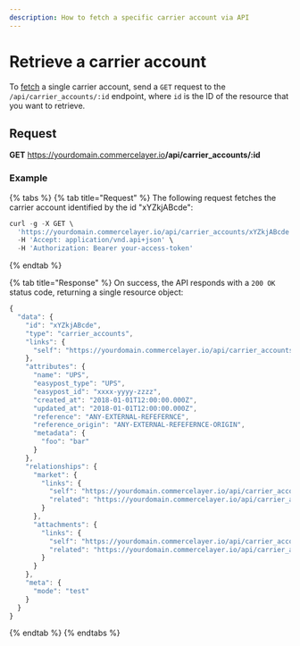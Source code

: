 ```yaml
---
description: How to fetch a specific carrier account via API
---
```


# Retrieve a carrier account

To <a href="https://docs.commercelayer.io/developers/fetching-resources" target="_blank">fetch</a> a single carrier account, send a `GET` request to the `/api/carrier_accounts/:id` endpoint, where `id` is the ID of the resource that you want to retrieve.

## Request

**GET** https://yourdomain.commercelayer.io<b>/api/carrier_accounts/:id</b>

### **Example**

{% tabs %}
{% tab title="Request" %}
The following request fetches the carrier account identified by the id "xYZkjABcde":

```javascript
curl -g -X GET \
  'https://yourdomain.commercelayer.io/api/carrier_accounts/xYZkjABcde' \
  -H 'Accept: application/vnd.api+json' \
  -H 'Authorization: Bearer your-access-token'
```
{% endtab %}

{% tab title="Response" %}
On success, the API responds with a `200 OK` status code, returning a single resource object:

```javascript
{
  "data": {
    "id": "xYZkjABcde",
    "type": "carrier_accounts",
    "links": {
      "self": "https://yourdomain.commercelayer.io/api/carrier_accounts/xYZkjABcde"
    },
    "attributes": {
      "name": "UPS",
      "easypost_type": "UPS",
      "easypost_id": "xxxx-yyyy-zzzz",
      "created_at": "2018-01-01T12:00:00.000Z",
      "updated_at": "2018-01-01T12:00:00.000Z",
      "reference": "ANY-EXTERNAL-REFEFERNCE",
      "reference_origin": "ANY-EXTERNAL-REFEFERNCE-ORIGIN",
      "metadata": {
        "foo": "bar"
      }
    },
    "relationships": {
      "market": {
        "links": {
          "self": "https://yourdomain.commercelayer.io/api/carrier_accounts/xYZkjABcde/relationships/market",
          "related": "https://yourdomain.commercelayer.io/api/carrier_accounts/xYZkjABcde/market"
        }
      },
      "attachments": {
        "links": {
          "self": "https://yourdomain.commercelayer.io/api/carrier_accounts/xYZkjABcde/relationships/attachments",
          "related": "https://yourdomain.commercelayer.io/api/carrier_accounts/xYZkjABcde/attachments"
        }
      }
    },
    "meta": {
      "mode": "test"
    }
  }
}
```
{% endtab %}
{% endtabs %}

